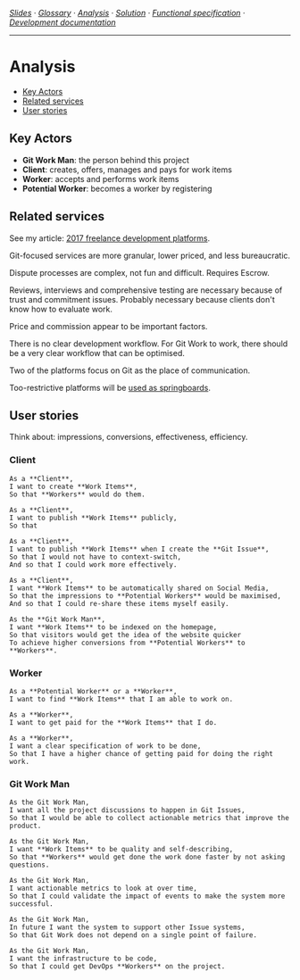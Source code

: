 <!-- navigation -->
*[Slides](https://docs.google.com/presentation/d/1o5J6twJ9vyvXOYP_qyf5fXrTT5rfl9VULBgo7Pq-gz4/edit#slide=id.p) ·
  [Glossary](glossary.md) ·
  [Analysis](analysis.md) ·
  [Solution](solution.md) ·
  [Functional specification](specification.md) ·
  [Development documentation](development.md)*
  
---

<!-- /navigation -->

# Analysis

<!-- toc -->

- [Key Actors](#key-actors)
- [Related services](#related-services)
- [User stories](#user-stories)

<!-- tocstop -->

## Key Actors

* **Git Work Man**: the person behind this project
* **Client**: creates, offers, manages and pays for work items
* **Worker**: accepts and performs work items
* **Potential Worker**: becomes a worker by registering

## Related services

See my article: [2017 freelance development platforms](https://dev.to/scalawilliam_37/2017-freelance-development-platforms).

Git-focused services are more granular, lower priced, and less bureaucratic.

Dispute processes are complex, not fun and difficult. Requires Escrow.

Reviews, interviews and comprehensive testing are necessary because of trust and commitment issues.
Probably necessary because clients don't know how to evaluate work.

Price and commission appear to be important factors.

There is no clear development workflow.
For Git Work to work, there should be a very clear workflow that can be optimised.

Two of the platforms focus on Git as the place of communication.

Too-restrictive platforms will be [used as springboards](https://www.youtube.com/watch?v=NuqCJpzyK4g). 

## User stories

Think about: impressions, conversions, effectiveness, efficiency.

### Client

```
As a **Client**,
I want to create **Work Items**,
So that **Workers** would do them.

As a **Client**,
I want to publish **Work Items** publicly,
So that 

As a **Client**,
I want to publish **Work Items** when I create the **Git Issue**,
So that I would not have to context-switch,
And so that I could work more effectively.

As a **Client**,
I want **Work Items** to be automatically shared on Social Media,
So that the impressions to **Potential Workers** would be maximised,
And so that I could re-share these items myself easily.

As the **Git Work Man**,
I want **Work Items** to be indexed on the homepage,
So that visitors would get the idea of the website quicker
To achieve higher conversions from **Potential Workers** to **Workers**.

```

### Worker

```
As a **Potential Worker** or a **Worker**,
I want to find **Work Items** that I am able to work on.

As a **Worker**,
I want to get paid for the **Work Items** that I do.
 
As a **Worker**,
I want a clear specification of work to be done,
So that I have a higher chance of getting paid for doing the right work.
```

### Git Work Man

```
As the Git Work Man,
I want all the project discussions to happen in Git Issues,
So that I would be able to collect actionable metrics that improve the product.

As the Git Work Man,
I want **Work Items** to be quality and self-describing,
So that **Workers** would get done the work done faster by not asking questions.

As the Git Work Man,
I want actionable metrics to look at over time,
So that I could validate the impact of events to make the system more successful.

As the Git Work Man,
In future I want the system to support other Issue systems,
So that Git Work does not depend on a single point of failure.

As the Git Work Man,
I want the infrastructure to be code,
So that I could get DevOps **Workers** on the project.

```
